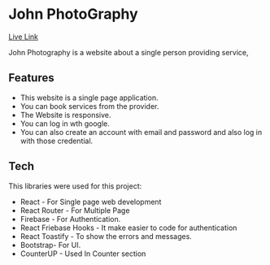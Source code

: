 # John PhotoGraphy


[Live Link](https://john-photography-fhrc.netlify.app/)



John Photography is a website about a single person providing service,



## Features

- This website is a single page application. 
- You can book services from the provider.
- The Website is responsive.
- You can log in wth google.
- You can also create an account with email and password and also log in with those credential.






## Tech

This libraries were used for this project:

- React - For Single page web development
- React Router - For Multiple Page
- Firebase - For Authentication.
- React Friebase Hooks - It make easier to code for authentication
- React Toastify - To show the errors and messages.
- Bootstrap- For UI.
- CounterUP - Used In Counter section


